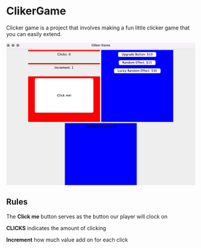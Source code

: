 # ClikerGame

Clicker game is a project that involves making a fun little clicker game that you can easily extend.

![Alt text](image.png)

## Rules

The **Click me** button serves as the button our player will clock on

**CLICKS** indicates the amount of clicking

**Increment** how much value add on for each click